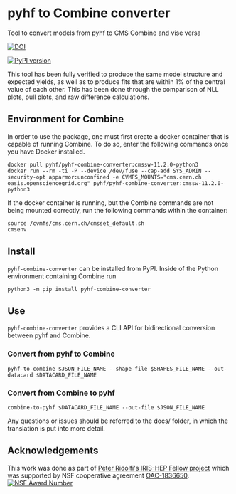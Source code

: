 # pyhf to Combine converter

Tool to convert models from pyhf to CMS Combine and vise versa

[![DOI](https://zenodo.org/badge/492820903.svg)](https://zenodo.org/badge/latestdoi/492820903)

[![PyPI version](https://badge.fury.io/py/pyhf-combine-converter.svg)](https://badge.fury.io/py/pyhf-combine-converter)

This tool has been fully verified to produce the same model structure and expected yields, as well as to produce fits that are within 1% of the central value of each other. This has been done through the comparison of NLL plots, pull plots, and raw difference calculations.

## Environment for Combine

In order to use the package, one must first create a docker container that is capable of running Combine. To do so, enter the following commands once you have Docker installed.

```
docker pull pyhf/pyhf-combine-converter:cmssw-11.2.0-python3
docker run --rm -ti -P --device /dev/fuse --cap-add SYS_ADMIN --security-opt apparmor:unconfined -e CVMFS_MOUNTS="cms.cern.ch oasis.opensciencegrid.org" pyhf/pyhf-combine-converter:cmssw-11.2.0-python3
```

If the docker container is running, but the Combine commands are not being mounted correctly, run the following commands within the container:

```
source /cvmfs/cms.cern.ch/cmsset_default.sh
cmsenv
```

## Install

`pyhf-combine-converter` can be installed from PyPI. Inside of the Python environment containing Combine run

```
python3 -m pip install pyhf-combine-converter
```

## Use

`pyhf-combine-converter` provides a CLI API for bidirectional conversion between pyhf and Combine.

### Convert from pyhf to Combine

```
pyhf-to-combine $JSON_FILE_NAME --shape-file $SHAPES_FILE_NAME --out-datacard $DATACARD_FILE_NAME
```

### Convert from Combine to pyhf

```
combine-to-pyhf $DATACARD_FILE_NAME --out-file $JSON_FILE_NAME
```

Any questions or issues should be referred to the docs/ folder, in which the translation is put into more detail.

## Acknowledgements

This work was done as part of [Peter Ridolfi's IRIS-HEP Fellow project](https://iris-hep.org/fellows/peterridolfi.html) which was supported by NSF
cooperative agreement [OAC-1836650][NSF-award-1836650].
[![NSF Award Number](https://img.shields.io/badge/NSF-1836650-blue.svg)][NSF-award-1836650]

[NSF-award-1836650]: https://nsf.gov/awardsearch/showAward?AWD_ID=1836650
